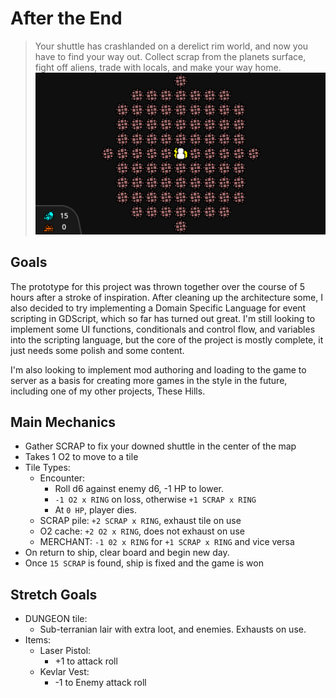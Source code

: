 # After the End
> Your shuttle has crashlanded on a derelict rim world, and now you have to find your way out.
> Collect scrap from the planets surface, fight off aliens, trade with locals, and make your way home.
[<img src="git_images/gameplay.gif">]()

## Goals
The prototype for this project was thrown together over the course of 5 hours after a stroke of inspiration.
After cleaning up the architecture some, I also decided to try implementing a Domain Specific Language for event scripting in GDScript, which so far has turned out great.
I'm still looking to implement some UI functions, conditionals and control flow, and variables into the scripting language, but the core of the project is mostly complete,
it just needs some polish and some content.

I'm also looking to implement mod authoring and loading to the game to server as a basis for creating more games in the style in the future, including one of my other projects, These Hills.

## Main Mechanics
- Gather SCRAP to fix your downed shuttle in the center of the map
- Takes 1 O2 to move to a tile
- Tile Types:
	- Encounter:
		- Roll d6 against enemy d6, -1 HP to lower.
		- `-1 O2 x RING` on loss, otherwise `+1 SCRAP x RING`
		- At `0 HP`, player dies.
	- SCRAP pile: `+2 SCRAP x RING`, exhaust tile on use
	- O2 cache: `+2 O2 x RING`, does not exhaust on use
	- MERCHANT: `-1 02 x RING` for `+1 SCRAP x RING` and vice versa
- On return to ship, clear board and begin new day.
- Once `15 SCRAP` is found, ship is fixed and the game is won

## Stretch Goals
- DUNGEON tile:
	- Sub-terranian lair with extra loot, and enemies. Exhausts on use.
- Items:
	- Laser Pistol:
		- +1 to attack roll
	- Kevlar Vest:
		- -1 to Enemy attack roll
